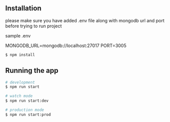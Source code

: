 ## Installation

please make sure you have added .env file along with mongodb url and port before trying to run project

sample .env

MONGODB_URL=mongodb://localhost:27017
PORT=3005

```bash
$ npm install
```

## Running the app

```bash
# development
$ npm run start

# watch mode
$ npm run start:dev

# production mode
$ npm run start:prod
```

